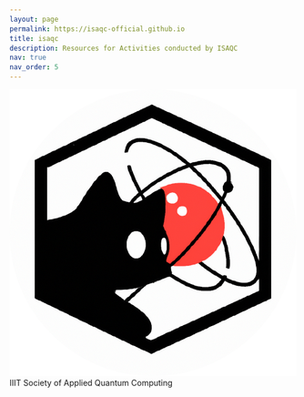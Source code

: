 ```yaml
---
layout: page
permalink: https://isaqc-official.github.io
title: isaqc
description: Resources for Activities conducted by ISAQC
nav: true
nav_order: 5
---
```


<img src="../assets/img/ISAQCLOGO-modified.png" alt="Avatar"  > IIIT Society of Applied Quantum Computing 


